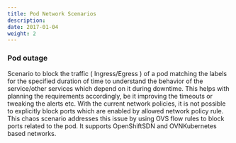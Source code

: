 ```yaml
---
title: Pod Network Scenarios
description: 
date: 2017-01-04
weight: 2
---
```


### Pod outage
Scenario to block the traffic ( Ingress/Egress ) of a pod matching the labels for the specified duration of time to understand the behavior of the service/other services which depend on it during downtime. This helps with planning the requirements accordingly, be it improving the timeouts or tweaking the alerts etc.
With the current network policies, it is not possible to explicitly block ports which are enabled by allowed network policy rule. This chaos scenario addresses this issue by using OVS flow rules to block ports related to the pod. It supports OpenShiftSDN and OVNKubernetes based networks.